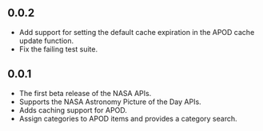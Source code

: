 ## 0.0.2

* Add support for setting the default cache expiration in the APOD cache update function.
* Fix the failing test suite.

## 0.0.1

* The first beta release of the NASA APIs.
* Supports the NASA Astronomy Picture of the Day APIs.
* Adds caching support for APOD.
* Assign categories to APOD items and provides a category search.

